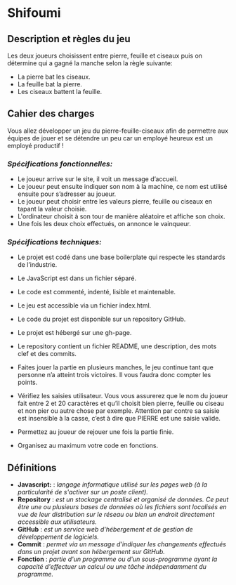 # **Shifoumi**


## **Description et règles du jeu**

Les deux joueurs choisissent entre pierre, feuille et ciseaux puis on détermine qui a gagné la manche selon la règle suivante:
- La pierre bat les ciseaux.
- La feuille bat la pierre.
- Les ciseaux battent la feuille.

## **Cahier des charges**

Vous allez développer un jeu du pierre-feuille-ciseaux afin de permettre aux équipes de jouer et se détendre un peu car un employé heureux est un employé productif !

### ***Spécifications fonctionnelles:*** 

- Le joueur arrive sur le site, il voit un message d’accueil.
- Le joueur peut ensuite indiquer son nom à la machine, ce nom est utilisé ensuite pour s’adresser au joueur.
- Le joueur peut choisir entre les valeurs pierre, feuille ou ciseaux en tapant la valeur choisie.
- L'ordinateur choisit à son tour de manière aléatoire et affiche son choix.
- Une fois les deux choix effectués, on annonce le vainqueur.

### ***Spécifications techniques:***

- Le projet est codé dans une base boilerplate qui respecte les standards de l’industrie.
- Le JavaScript est dans un fichier séparé.
- Le code est commenté, indenté, lisible et maintenable.
- Le jeu est accessible via un fichier index.html.
- Le code du projet est disponible sur un repository GitHub.
- Le projet est hébergé sur une gh-page.
- Le repository contient un fichier README, une description, des mots clef et des commits.

- Faites jouer la partie en plusieurs manches, le jeu continue tant que personne n’a atteint trois victoires. Il vous faudra donc compter les points.
- Vérifiez les saisies utilisateur. Vous vous assurerez que le nom du joueur fait entre 2 et 20 caractères et qu’il choisit bien pierre, feuille ou ciseau et non pier ou autre chose par exemple. 
Attention par contre sa saisie est insensible à la casse, c’est à dire que PIERRE est une saisie valide.
- Permettez au joueur de rejouer une fois la partie finie.
- Organisez au maximum votre code en fonctions.

## **Définitions** 

- **Javascript:** : *langage informatique utilisé sur les pages web (à la particularité de s'activer sur un poste client).*
- **Repository** : *est un stockage centralisé et organisé de données. Ce peut être une ou plusieurs bases de données où les fichiers sont localisés en vue de leur distribution sur le réseau 
                   ou bien un endroit directement accessible aux utilisateurs.*
- **GitHub** : *est un service web d'hébergement et de gestion de développement de logiciels.*
- **Commit** : *permet via un message d'indiquer les changements effectués dans un projet avant son hébergement sur GitHub.*
- **Fonction** : *partie d'un programme ou d'un sous-programme ayant la capacité d'effectuer un calcul ou une tâche indépendamment du programme.*
